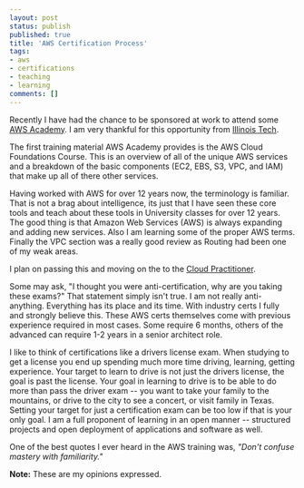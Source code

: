 ```yaml
---
layout: post
status: publish
published: true
title: 'AWS Certification Process'
tags: 
- aws
- certifications
- teaching
- learning
comments: []
---
```


Recently I have had the chance to be sponsored at work to attend some [AWS Academy](https://aws.amazon.com/training/awsacademy/ "AWS Academy Training webpage").  I am very thankful for this opportunity from [Illinois Tech](https://iit.edu "Illinois Tech web page").

The first training material AWS Academy provides is the AWS Cloud Foundations Course. This is an overview of all of the unique AWS services and a breakdown of the basic components (EC2, EBS, S3, VPC, and IAM) that make up all of there other services.

Having worked with AWS for over 12 years now, the terminology is familiar. That is not a brag about intelligence, its just that I have seen these core tools and teach about these tools in University classes for over 12 years. The good thing is that Amazon Web Services (AWS) is always expanding and adding new services. Also I am learning some of the proper AWS terms. Finally the VPC section was a really good review as Routing had been one of my weak areas.

I plan on passing this and moving on the to the [Cloud Practitioner](https://aws.amazon.com/certification/certified-cloud-practitioner/ "AWS Cloud Practitioner certification web page").

Some may ask, "I thought you were anti-certification, why are you taking these exams?" That statement simply isn't true. I am not really anti-anything.  Everything has its place and its time.  With industry certs I fully and strongly believe this.  These AWS certs themselves come with previous experience required in most cases. Some require 6 months, others of the advanced can require 1-2 years in a senior architect role.

I like to think of certifications like a drivers license exam. When studying to get a license you end up spending much more time driving, learning, getting experience. Your target to learn to drive is not just the drivers license, the goal is past the license. Your goal in learning to drive is to be able to do more than pass the driver exam -- you want to take your family to the mountains, or drive to the city to see a concert, or visit family in Texas. Setting your target for just a certification exam can be too low if that is your only goal. I am a full proponent of learning in an open manner -- structured projects and open deployment of applications and software as well.

One of the best quotes I ever heard in the AWS training was, *"Don't confuse mastery with familiarity."*

**Note:** These are my opinions expressed.
